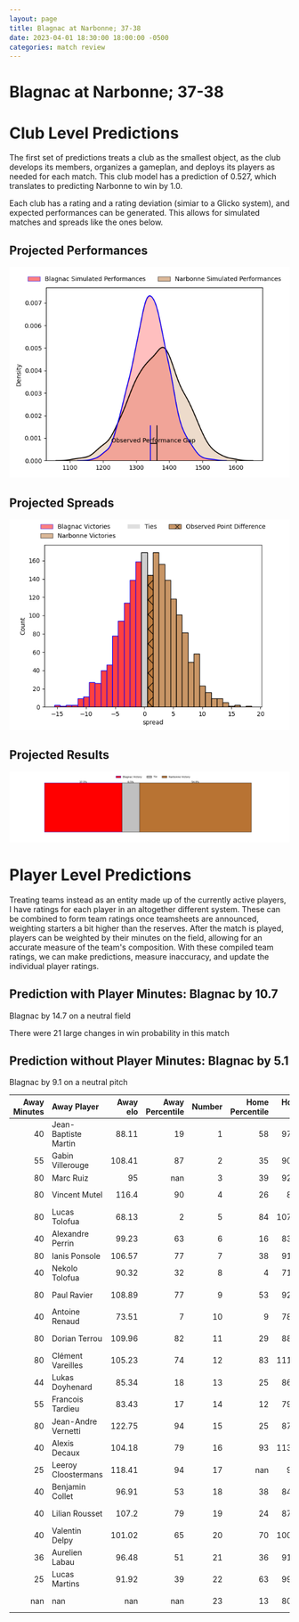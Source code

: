 ```yaml
---  
layout: page  
title: Blagnac at Narbonne; 37-38  
date: 2023-04-01 18:30:00 18:00:00 -0500  
categories: match review  
---
```

# Blagnac at Narbonne; 37-38

# Club Level Predictions


The first set of predictions treats a club as the smallest object, as the club develops its members, organizes a gameplan, and deploys its players as needed for each match. This club model has a prediction of 0.527, which translates to predicting Narbonne to win by 1.0.

Each club has a rating and a rating deviation (simiar to a Glicko system), and expected performances can be generated. This allows for simulated matches and spreads like the ones below.
## Projected Performances


![Projected Performances](plots/performances_2023-04-01-Narbonne-Blagnac.png)
## Projected Spreads


![Projected Spreads](plots/spreads_2023-04-01-Narbonne-Blagnac.png)
## Projected Results


![Projected Results](plots/resultbar_2023-04-01-Narbonne-Blagnac.png)
# Player Level Predictions


Treating teams instead as an entity made up of the currently active players, I have ratings for each player in an altogether different system. These can be combined to form team ratings once teamsheets are announced, weighting starters a bit higher than the reserves. After the match is played, players can be weighted by their minutes on the field, allowing for an accurate measure of the team's composition. With these compiled team ratings, we can make predictions, measure inaccuracy, and update the individual player ratings.
## Prediction with Player Minutes: Blagnac by 10.7


Blagnac by 14.7 on a neutral field

There were 21 large changes in win probability in this match
## Prediction without Player Minutes: Blagnac by 5.1


Blagnac by 9.1 on a neutral pitch



|   Away Minutes | Away Player          |   Away elo |   Away Percentile |   Number |   Home Percentile |   Home elo | Home Player           |   Home Minutes |
|---------------:|:---------------------|-----------:|------------------:|---------:|------------------:|-----------:|:----------------------|---------------:|
|             40 | Jean-Baptiste Martin |      88.11 |                19 |        1 |                58 |      97.44 | Geoffrey Moise        |             45 |
|             55 | Gabin Villerouge     |     108.41 |                87 |        2 |                35 |      90.94 | Christophe David      |             63 |
|             80 | Marc Ruiz            |      95    |               nan |        3 |                39 |      92.37 | Levi Tikoipau         |             42 |
|             80 | Vincent Mutel        |     116.4  |                90 |        4 |                26 |      88.2  | Morgan Maga           |             80 |
|             80 | Lucas Tolofua        |      68.13 |                 2 |        5 |                84 |     107.57 | Mauro Rebussone       |             55 |
|             40 | Alexandre Perrin     |      99.23 |                63 |        6 |                16 |      83.96 | Arthur Christienne    |             80 |
|             80 | Ianis Ponsole        |     106.57 |                77 |        7 |                38 |      91.64 | Paul Belzons          |             80 |
|             40 | Nekolo Tolofua       |      90.32 |                32 |        8 |                 4 |      71.06 | Flavien Nouhaillaguet |             42 |
|             80 | Paul Ravier          |     108.89 |                77 |        9 |                53 |      92.23 | Pablo Barbaste        |             63 |
|             40 | Antoine Renaud       |      73.51 |                 7 |       10 |                 9 |      78.39 | Tom Chauvet           |             80 |
|             80 | Dorian Terrou        |     109.96 |                82 |       11 |                29 |      88.85 | Pierre-Hugo Ducom     |             46 |
|             80 | Clément Vareilles    |     105.23 |                74 |       12 |                83 |     111.05 | José Lima             |             56 |
|             44 | Lukas Doyhenard      |      85.34 |                18 |       13 |                25 |      86.81 | Sébastien Giorgis     |             80 |
|             55 | Francois Tardieu     |      83.43 |                17 |       14 |                12 |      79.92 | Baptiste Tsague       |             80 |
|             80 | Jean-Andre Vernetti  |     122.75 |                94 |       15 |                25 |      87.29 | Paul Auradou          |             80 |
|             40 | Alexis Decaux        |     104.18 |                79 |       16 |                93 |     113.48 | Théo Castinel         |             35 |
|             25 | Leeroy Cloostermans  |     118.41 |                94 |       17 |               nan |      93.7  | Gabriel Atlan         |             17 |
|             40 | Benjamin Collet      |      96.91 |                53 |       18 |                38 |      84.07 | Matthieu Loudet       |             38 |
|             40 | Lilian Rousset       |     107.2  |                79 |       19 |                24 |      87.42 | Mohamed Kbaier        |             25 |
|             40 | Valentin Delpy       |     101.02 |                65 |       20 |                70 |     100.66 | Luke Nakobukobua      |             38 |
|             36 | Aurelien Labau       |      96.48 |                51 |       21 |                36 |      91.27 | Christopher Kaiser    |             17 |
|             25 | Lucas Martins        |      91.92 |                39 |       22 |                63 |      99.44 | Pierre Nueno          |             34 |
|            nan | nan                  |     nan    |               nan |       23 |                13 |      80.24 | Étienne Ducom         |             24 |

